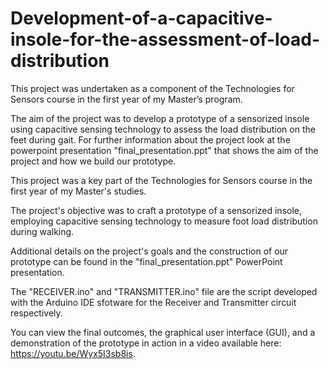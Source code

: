 # Development-of-a-capacitive-insole-for-the-assessment-of-load-distribution

This project was undertaken as a component of the Technologies for Sensors course in the first year of my Master’s program.

The aim of the project was to develop a prototype of a sensorized insole using  capacitive sensing technology to assess the load distribution on the feet during gait.
For further information about the project look at the powerpoint presentation "final_presentation.ppt" that shows the aim of the project and how we build our prototype. 

This project was a key part of the Technologies for Sensors course in the first year of my Master's studies.

The project's objective was to craft a prototype of a sensorized insole, employing capacitive sensing technology to measure foot load distribution during walking.

Additional details on the project's goals and the construction of our prototype can be found in the "final_presentation.ppt" PowerPoint presentation.

The "RECEIVER.ino" and "TRANSMITTER.ino" file are the script developed with the Arduino IDE sfotware for the Receiver and Transmitter circuit respectively. 

You can view the final outcomes, the graphical user interface (GUI), and a demonstration of the prototype in action in a video available here: https://youtu.be/Wyx5I3sb8is.
